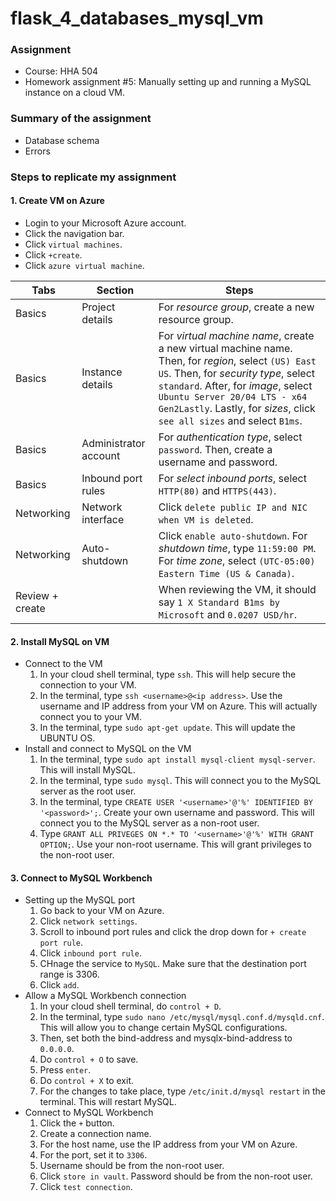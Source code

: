 # flask_4_databases_mysql_vm

### Assignment
- Course: HHA 504
- Homework assignment #5: Manually setting up and running a MySQL instance on a cloud VM.

### Summary of the assignment
- Database schema
- Errors
  
### Steps to replicate my assignment

#### 1. Create VM on Azure
- Login to your Microsoft Azure account.
- Click the navigation bar.
- Click `virtual machines`.
- Click `+create`.
- Click `azure virtual machine`.

| Tabs | Section | Steps |
| --- | --- | --- | 
| Basics | Project details | For *resource group*, create a new resource group. |
| Basics | Instance details | For *virtual machine name*, create a new virtual machine name. Then, for *region*, select `(US) East US`. Then, for *security type*, select `standard`. After, for *image*, select `Ubuntu Server 20/04 LTS - x64 Gen2Lastly`. Lastly, for *sizes*, click `see all sizes` and select `B1ms`. |
| Basics | Administrator account | For *authentication type*, select `password`. Then, create a username and password. |
| Basics | Inbound port rules | For *select inbound ports*, select `HTTP(80)` and `HTTPS(443)`. |
| Networking | Network interface | Click `delete public IP and NIC when VM is deleted`. |
| Networking | Auto-shutdown | Click `enable auto-shutdown`. For *shutdown time*, type `11:59:00 PM`. For *time zone*, select `(UTC-05:00) Eastern Time (US & Canada)`. |
| Review + create | | When reviewing the VM, it should say `1 X Standard B1ms by Microsoft` and `0.0207 USD/hr`. |

#### 2. Install MySQL on VM 
- Connect to the VM 
  1. In your cloud shell terminal, type `ssh`. This will help secure the connection to your VM.
  2. In the terminal, type `ssh <username>@<ip address>`. Use the username and IP address from your VM on Azure. This will actually connect you to your VM.
  3. In the terminal, type `sudo apt-get update`. This will update the UBUNTU OS.
- Install and connect to MySQL on the VM 
  1. In the terminal, type `sudo apt install mysql-client mysql-server`. This will install MySQL.
  2. In the terminal, type `sudo mysql`. This will connect you to the MySQL server as the root user.
  3. In the terminal, type `CREATE USER '<username>'@'%' IDENTIFIED BY '<password>';`. Create your own username and password. This will connect you to the MySQL server as a non-root user.
  4. Type `GRANT ALL PRIVEGES ON *.* TO '<username>'@'%' WITH GRANT OPTION;`. Use your non-root username. This will grant privileges to the non-root user.
 
#### 3. Connect to MySQL Workbench
- Setting up the MySQL port
  1. Go back to your VM on Azure.
  2. Click `network settings`.
  3. Scroll to inbound port rules and click the drop down for `+ create port rule`.
  4. Click `inbound port rule`.
  5. CHnage the service to `MySQL`. Make sure that the destination port range is 3306.
  6. Click `add`.
- Allow a MySQL Workbench connection 
  1. In your cloud shell terminal, do `control + D`.
  2. In the terminal, type `sudo nano /etc/mysql/mysql.conf.d/mysqld.cnf`. This will allow you to change certain MySQL configurations.
  3. Then, set both the bind-address and mysqlx-bind-address to `0.0.0.0`.
  4. Do `control + O` to save.
  5. Press `enter`.
  6. Do `control + X` to exit.
  7. For the changes to take place, type `/etc/init.d/mysql restart` in the terminal. This will restart MySQL.
- Connect to MySQL Workbench
  1. Click the `+` button.
  2. Create a connection name.
  3. For the host name, use the IP address from your VM on Azure.
  4. For the port, set it to `3306`.
  5. Username should be from the non-root user.
  6. Click `store in vault`. Password should be from the non-root user.
  7. Click `test connection`.
 


     

  






